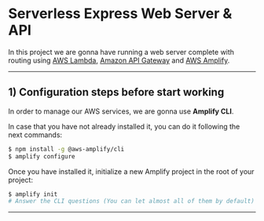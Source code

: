 # Serverless Express Web Server & API

In this project we are gonna have running a web server complete with routing using [AWS Lambda](https://aws.amazon.com/lambda/), [Amazon API Gateway](https://aws.amazon.com/api-gateway/) and [AWS Amplify](https://aws.amazon.com/es/amplify/).

---

## 1) Configuration steps before start working

In order to manage our AWS services, we are gonna use **Amplify CLI**.

In case that you have not already installed it, you can do it following the next commands:

```bash
$ npm install -g @aws-amplify/cli
$ amplify configure
```

Once you have installed it, initialize a new Amplify project in the root of your project:

```bash
$ amplify init
# Answer the CLI questions (You can let almost all of them by default)
```

---
